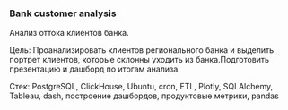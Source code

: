 ### Bank customer analysis

Анализ оттока клиентов банка.

Цель: Проанализировать клиентов регионального банка и выделить портрет клиентов, которые склонны уходить из банка.Подготовить презентацию и дашборд по итогам анализа.

Стек: PostgreSQL, ClickHouse, Ubuntu, cron, ETL, Plotly, SQLAlchemy, Tableau, dash, построение дашбордов, продуктовые метрики, pandas
